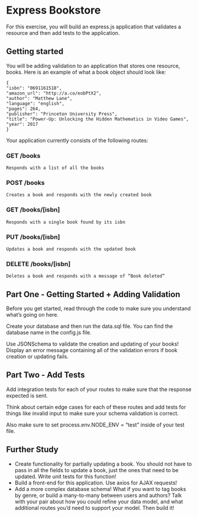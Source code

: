 # Express Bookstore

For this exercise, you will build an express.js application that validates a resource and then add tests to the application.

## Getting started

You will be adding validation to an application that stores one resource, books. Here is an example of what a book object should look like:

    {
    "isbn": "0691161518",
    "amazon_url": "http://a.co/eobPtX2",
    "author": "Matthew Lane",
    "language": "english",
    "pages": 264,
    "publisher": "Princeton University Press",
    "title": "Power-Up: Unlocking the Hidden Mathematics in Video Games",
    "year": 2017
    }

Your application currently consists of the following routes:

### GET /books

    Responds with a list of all the books

### POST /books

    Creates a book and responds with the newly created book

### GET /books/[isbn]

    Responds with a single book found by its isbn

### PUT /books/[isbn]

    Updates a book and responds with the updated book

### DELETE /books/[isbn]

    Deletes a book and responds with a message of “Book deleted”

## Part One - Getting Started + Adding Validation

Before you get started, read through the code to make sure you understand what’s going on here.

Create your database and then run the data.sql file. You can find the database name in the config.js file.

Use JSONSchema to validate the creation and updating of your books! Display an error message containing all of the validation errors if book creation or updating fails.

## Part Two - Add Tests

Add integration tests for each of your routes to make sure that the response expected is sent.

Think about certain edge cases for each of these routes and add tests for things like invalid input to make sure your schema validation is correct.

Also make sure to set process.env.NODE_ENV = “test” inside of your test file.

## Further Study

- Create functionality for partially updating a book. You should not have to pass in all the fields to update a book, just the ones that need to be updated. Write unit tests for this function!
- Build a front-end for this application. Use axios for AJAX requests!
- Add a more complex database schema! What if you want to tag books by genre, or build a many-to-many between users and authors? Talk with your pair about how you could refine your data model, and what additional routes you’d need to support your model. Then build it!
